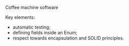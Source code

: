 Coffee machine software

Key elements:
- automatic testing;
- defining fields inside an Enum;
- respect towards encapsulation and SOLID principles.
